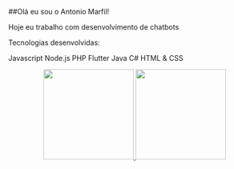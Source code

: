 ##Olá eu sou o Antonio Marfil!

Hoje eu trabalho com desenvolvimento de chatbots

Tecnologias desenvolvidas:

Javascript
Node.js
PHP
Flutter
Java
C#
HTML & CSS

<div align="center">
  <a href="https://github.com/antoniomarfil">
  <img height="180em" src="https://github-readme-stats.vercel.app/api?username=antoniomarfil&show_icons=true&theme=dracula&include_all_commits=true&count_private=true"/>
  <img height="180em" src="https://github-readme-stats.vercel.app/api/top-langs/?username=antoniomarfil&layout=compact&langs_count=7&theme=dracula"/>
</div>
